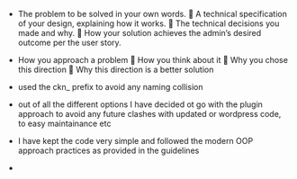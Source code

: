 - The problem to be solved in your own words.
 A technical specification of your design, explaining how it works.
 The technical decisions you made and why.
 How your solution achieves the admin’s desired outcome per the user story.



- How you approach a problem
 How you think about it
 Why you chose this direction
 Why this direction is a better solution

- used the ckn_ prefix to avoid any naming collision
- out of all the different options I have decided ot go with the plugin approach to avoid any future clashes with updated or wordpress code, to easy maintainance etc
- I have kept the code very simple and followed the modern OOP approach practices as provided in the guidelines
- 